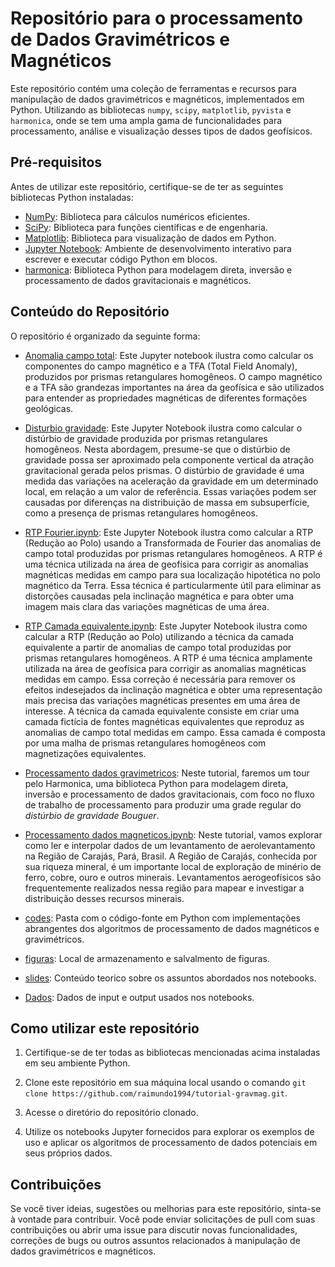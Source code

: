 # Repositório para o processamento de Dados Gravimétricos e Magnéticos

Este repositório contém uma coleção de ferramentas e recursos para manipulação de dados gravimétricos e magnéticos, implementados em Python. Utilizando as bibliotecas `numpy`, `scipy`, `matplotlib`, `pyvista` e `harmonica`, onde se tem uma ampla gama de funcionalidades para processamento, análise e visualização desses tipos de dados geofísicos.

## Pré-requisitos

Antes de utilizar este repositório, certifique-se de ter as seguintes bibliotecas Python instaladas:

- [NumPy](https://numpy.org): Biblioteca para cálculos numéricos eficientes.
- [SciPy](https://scipy.org): Biblioteca para funções científicas e de engenharia.
- [Matplotlib](https://matplotlib.org): Biblioteca para visualização de dados em Python.
- [Jupyter Notebook](https://jupyter.org): Ambiente de desenvolvimento interativo para escrever e executar código Python em blocos.
- [harmonica](https://www.fatiando.org/harmonica/latest/): Biblioteca Python para modelagem direta, inversão e processamento de dados gravitacionais e magnéticos.

## Conteúdo do Repositório

O repositório é organizado da seguinte forma:

- [Anomalia campo total](1_Anomalia_campo_total.ipynb): Este Jupyter notebook ilustra como calcular os componentes do campo magnético e a TFA (Total Field Anomaly), produzidos por prismas retangulares homogêneos. O campo magnético e a TFA são grandezas importantes na área da geofísica e são utilizados para entender as propriedades magnéticas de diferentes formações geológicas.

- [Disturbio gravidade](2_Disturbio_gravidade.ipynb): Este Jupyter Notebook ilustra como calcular o distúrbio de gravidade produzida por prismas retangulares homogêneos. Nesta abordagem, presume-se que o distúrbio de gravidade possa ser aproximado pela componente vertical da atração gravitacional gerada pelos prismas. O distúrbio de gravidade é uma medida das variações na aceleração da gravidade em um determinado local, em relação a um valor de referência. Essas variações podem ser causadas por diferenças na distribuição de massa em subsuperfície, como a presença de prismas retangulares homogêneos.

- [RTP Fourier.ipynb](3_RTP_Fourier.ipynb): Este Jupyter Notebook ilustra como calcular a RTP (Redução ao Polo) usando a Transformada de Fourier das anomalias de campo total produzidas por prismas retangulares homogêneos. A RTP é uma técnica utilizada na área de geofísica para corrigir as anomalias magnéticas medidas em campo para sua localização hipotética no polo magnético da Terra. Essa técnica é particularmente útil para eliminar as distorções causadas pela inclinação magnética e para obter uma imagem mais clara das variações magnéticas de uma área.

- [RTP Camada equivalente.ipynb](4_RTP_Camada_equivalente.ipynb): Este Jupyter Notebook ilustra como calcular a RTP (Redução ao Polo) utilizando a técnica da camada equivalente a partir de anomalias de campo total produzidas por prismas retangulares homogêneos. A RTP é uma técnica amplamente utilizada na área de geofísica para corrigir as anomalias magnéticas medidas em campo. Essa correção é necessária para remover os efeitos indesejados da inclinação magnética e obter uma representação mais precisa das variações magnéticas presentes em uma área de interesse. A técnica da camada equivalente consiste em criar uma camada fictícia de fontes magnéticas equivalentes que reproduz as anomalias de campo total medidas em campo. Essa camada é composta por uma malha de prismas retangulares homogêneos com magnetizações equivalentes.

- [Processamento dados gravimetricos](5_Processamento_dados_gravimetricos.ipynb): Neste tutorial, faremos um tour pelo Harmonica, uma biblioteca Python para modelagem direta, inversão e processamento de dados gravitacionais, com foco no fluxo de trabalho de processamento para produzir uma grade regular do _distúrbio de gravidade Bouguer_.

- [Processamento dados magneticos.ipynb](6_Processamento_dados_magneticos.ipynb): Neste tutorial, vamos explorar como ler e interpolar dados de um levantamento de aerolevantamento na Região de Carajás, Pará, Brasil. A Região de Carajás, conhecida por sua riqueza mineral, é um importante local de exploração de minério de ferro, cobre, ouro e outros minerais. Levantamentos aerogeofísicos são frequentemente realizados nessa região para mapear e investigar a distribuição desses recursos minerais.

- [codes](/codes): Pasta com o código-fonte em Python com implementações abrangentes dos algoritmos de processamento de dados magnéticos e gravimétricos. 

- [figuras](/figuras): Local de armazenamento e salvalmento de figuras.

- [slides](/slides): Conteúdo teorico sobre os assuntos abordados nos notebooks.

- [Dados](/dados): Dados de input e output usados nos notebooks.

## Como utilizar este repositório

1. Certifique-se de ter todas as bibliotecas mencionadas acima instaladas em seu ambiente Python.

2. Clone este repositório em sua máquina local usando o comando `git clone https://github.com/raimundo1994/tutorial-gravmag.git`.

3. Acesse o diretório do repositório clonado.

4. Utilize os notebooks Jupyter fornecidos para explorar os exemplos de uso e aplicar os algoritmos de processamento de dados potenciais em seus próprios dados.

## Contribuições

Se você tiver ideias, sugestões ou melhorias para este repositório, sinta-se à vontade para contribuir. Você pode enviar solicitações de pull com suas contribuições ou abrir uma issue para discutir novas funcionalidades, correções de bugs ou outros assuntos relacionados à manipulação de dados gravimétricos e magnéticos.

